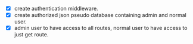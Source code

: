 - [x] create authentication middleware.
- [x] create authorized json pseudo database containing admin and normal user.
- [x] admin user to have access to all routes, normal user to have access to just get route.
